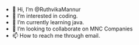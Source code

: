 - 👋 Hi, I’m @RuthvikaMannur
- 👀 I’m interested in coding.
- 🌱 I’m currently learning java.
- 💞️ I’m looking to collaborate on MNC Companies
- 📫 How to reach me through email.

<!---
RuthvikaMannur/RuthvikaMannur is a ✨ special ✨ repository because its `README.md` (this file) appears on your GitHub profile.
You can click the Preview link to take a look at your changes.
--->
